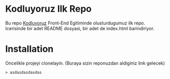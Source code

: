 # **Kodluyoruz Ilk Repo**

Bu repo [Kodluyoruz](https://kodluyoruz.org/) Front-End Egitiminde olusturdugumuz ilk repo. Icerisinde bir adet README dosyasi, bir adet de index.html barindiriyor.

# **Installation**

Oncelikle projeyi clonelayin. (Buraya sizin reponuzdan aldiginiz link gelecek)

    > asdasdasdasdas
